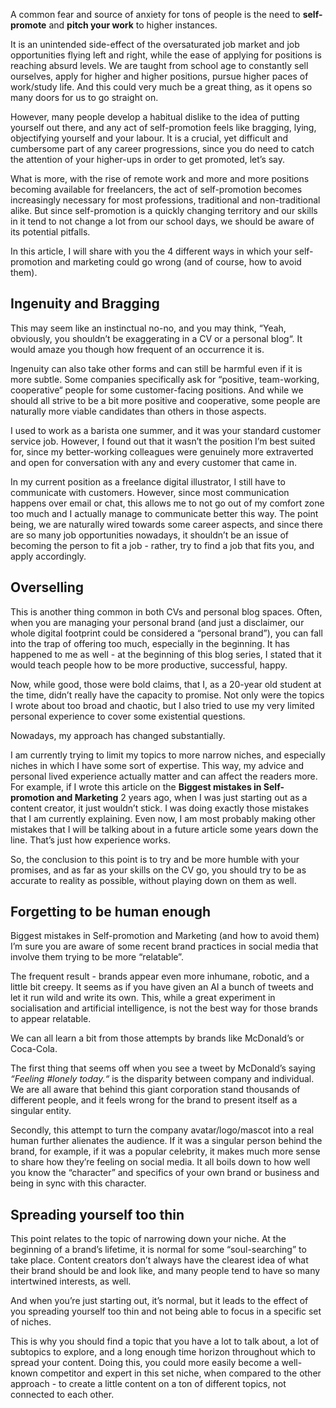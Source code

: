 A common fear and source of anxiety for tons of people is the need to **self-promote** and **pitch your work** to higher instances.

It is an unintended side-effect of the oversaturated job market and job opportunities flying left and right, while the ease of applying for positions is reaching absurd levels. We are taught from school age to constantly sell ourselves, apply for higher and higher positions, pursue higher paces of work/study life. And this could very much be a great thing, as it opens so many doors for us to go straight on.
 
However, many people develop a habitual dislike to the idea of putting yourself out there, and any act of self-promotion feels like bragging, lying, objectifying yourself and your labour. It is a crucial, yet difficult and cumbersome part of any career progressions, since you do need to catch the attention of your higher-ups in order to get promoted, let’s say.

What is more, with the rise of remote work and more and more positions becoming available for freelancers, the act of self-promotion becomes increasingly necessary for most professions, traditional and non-traditional alike. But since self-promotion is a quickly changing territory and our skills in it tend to not change a lot from our school days, we should be aware of its potential pitfalls.

In this article, I will share with you the 4 different ways in which your self-promotion and marketing could go wrong (and of course, how to avoid them).

## Ingenuity and Bragging

This may seem like an instinctual no-no, and you may think, “Yeah, obviously, you shouldn’t be exaggerating in a CV or a personal blog“. It would amaze you though how frequent of an occurrence it is.

Ingenuity can also take other forms and can still be harmful even if it is more subtle. Some companies specifically ask for “positive, team-working, cooperative“ people for some customer-facing positions. And while we should all strive to be a bit more positive and cooperative, some people are naturally more viable candidates than others in those aspects. 
 
I used to work as a barista one summer, and it was your standard customer service job. However, I found out that it wasn’t the position I’m best suited for, since my better-working colleagues were genuinely more extraverted and open for conversation with any and every customer that came in. 

In my current position as a freelance digital illustrator, I still have to communicate with customers. However, since most communication happens over email or chat, this allows me to not go out of my comfort zone too much and I actually manage to communicate better this way. The point being, we are naturally wired towards some career aspects, and since there are so many job opportunities nowadays, it shouldn’t be an issue of becoming the person to fit a job - rather, try to find a job that fits you, and apply accordingly.

## Overselling

This is another thing common in both CVs and personal blog spaces. Often, when you are managing your personal brand (and just a disclaimer, our whole digital footprint could be considered a “personal brand”), you can fall into the trap of offering too much, especially in the beginning. It has happened to me as well - at the beginning of this blog series, I stated that it would teach people how to be more productive, successful, happy.

Now, while good, those were bold claims, that I, as a 20-year old student at the time, didn’t really have the capacity to promise. Not only were the topics I wrote about too broad and chaotic, but I also tried to use my very limited personal experience to cover some existential questions. 

Nowadays, my approach has changed substantially.

I am currently trying to limit my topics to more narrow niches, and especially niches in which I have some sort of expertise. This way, my advice and personal lived experience actually matter and can affect the readers more. For example, if I wrote this article on the **Biggest mistakes in Self-promotion and Marketing** 2 years ago, when I was just starting out as a content creator, it just wouldn’t stick. I was doing exactly those mistakes that I am currently explaining. Even now, I am most probably making other mistakes that I will be talking about in a future article some years down the line. That’s just how experience works.

So, the conclusion to this point is to try and be more humble with your promises, and as far as your skills on the CV go, you should try to be as accurate to reality as possible, without playing down on them as well.

## Forgetting to be human enough

Biggest mistakes in Self-promotion and Marketing (and how to avoid them)
I’m sure you are aware of some recent brand practices in social media that involve them trying to be more “relatable”.

The frequent result - brands appear even more inhumane, robotic, and a little bit creepy. It seems as if you have given an AI a bunch of tweets and let it run wild and write its own. This, while a great experiment in socialisation and artificial intelligence, is not the best way for those brands to appear relatable.
 
We can all learn a bit from those attempts by brands like McDonald’s or Coca-Cola.

The first thing that seems off when you see a tweet by McDonald’s saying *“Feeling #lonely today.“* is the disparity between company and individual. We are all aware that behind this giant corporation stand thousands of different people, and it feels wrong for the brand to present itself as a singular entity. 

Secondly, this attempt to turn the company avatar/logo/mascot into a real human further alienates the audience. If it was a singular person behind the brand, for example, if it was a popular celebrity, it makes much more sense to share how they’re feeling on social media. It all boils down to how well you know the “character” and specifics of your own brand or business and being in sync with this character.

## Spreading yourself too thin

This point relates to the topic of narrowing down your niche. At the beginning of a brand’s lifetime, it is normal for some “soul-searching” to take place. Content creators don’t always have the clearest idea of what their brand should be and look like, and many people tend to have so many intertwined interests, as well.

And when you’re just starting out, it’s normal, but it leads to the effect of you spreading yourself too thin and not being able to focus in a specific set of niches.
 
This is why you should find a topic that you have a lot to talk about, a lot of subtopics to explore, and a long enough time horizon throughout which to spread your content. Doing this, you could more easily become a well-known competitor and expert in this set niche, when compared to the other approach - to create a little content on a ton of different topics, not connected to each other.